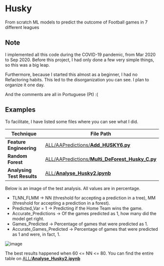 # Husky
From scratch ML models to predict the outcome of Football games in 7 different leagues

## Note

I implemented all this code during the COVID-19 pandemic, from Mar 2020 to Sep 2020.
Before this project, I had only done a few very simple things, so this was a big leap.

Furthermore, because I started this almost as a beginner, I had no Refactoring habits. This led to the disorganization you can see.
I plan to organize it one day.

And the comments are all in Portuguese (Pt) :(

## Examples

To facilitate, I have listed some files where you can see what I did.

| Technique | File Path |
| ----------|---------- |
| **Feature Engineering** | [ALL/AAPredictions/**Add_HUSKY6.py**](ALL/AAPredictions/Add_HUSKY6.py) |
| **Random Forest** | [ALL/AAPredictions/**Multi_DeForest_Husky_C.py**](ALL/AAPredictions/Multi_DeForest_Husky_C.py) |
| **Analysing Test Results** | [ALL/**Analyse_Husky2.ipynb**](ALL/Analyse_Husky2.ipynb) |

Below is an image of the test analysis. All values are in percentage.
- TLNN_FLMM -> NN (threshold for accepting a prediction in a tree), MM (threshold for accepting a prediction in a forest).
- Predicted_Var = 1 -> Predicting if the Home Team wins the game.
- Accurate_Predictions -> Of the games predicted as 1, how many did the model get right.
- Games_Predicted -> Percentage of games that were predicted as 1.
- Accurate_Games_Predicted -> Percentage of games that were predicted as 1 and were, in fact, 1.
 
![image](https://github.com/jmseca/BettingBot/assets/82723911/e26abefe-1821-41e3-b77c-50589d220b30)


The best results happened when 60 <= NN <= 80. You can find the entire table on [ALL/**Analyse_Husky2.ipynb**](ALL/Analyse_Husky2.ipynb)


